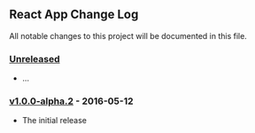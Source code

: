 ## React App Change Log

All notable changes to this project will be documented in this file.

### [Unreleased][unreleased]

- ...

### [v1.0.0-alpha.2] - 2016-05-12

- The initial release

[unreleased]: https://github.com/kriasoft/react-app/compare/v1.0.0-alpha.1...HEAD
[v1.0.0-alpha.2]: https://github.com/kriasoft/react-app/commit/0afe0fe7741723ea07ee87ad4b22382c2204c575
